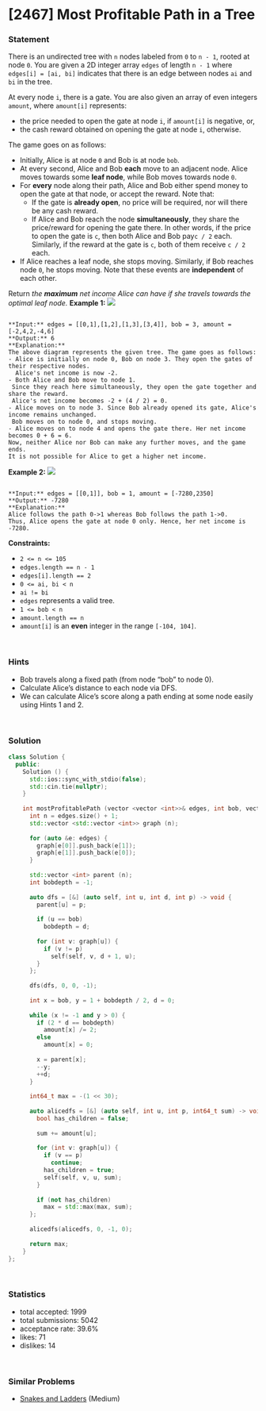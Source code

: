 # [2467] Most Profitable Path in a Tree



### Statement

There is an undirected tree with `n` nodes labeled from `0` to `n - 1`, rooted at node `0`. You are given a 2D integer array `edges` of length `n - 1` where `edges[i] = [ai, bi]` indicates that there is an edge between nodes `ai` and `bi` in the tree.

At every node `i`, there is a gate. You are also given an array of even integers `amount`, where `amount[i]` represents:

* the price needed to open the gate at node `i`, if `amount[i]` is negative, or,
* the cash reward obtained on opening the gate at node `i`, otherwise.



The game goes on as follows:

* Initially, Alice is at node `0` and Bob is at node `bob`.
* At every second, Alice and Bob **each** move to an adjacent node. Alice moves towards some **leaf node**, while Bob moves towards node `0`.
* For **every** node along their path, Alice and Bob either spend money to open the gate at that node, or accept the reward. Note that:
	+ If the gate is **already open**, no price will be required, nor will there be any cash reward.
	+ If Alice and Bob reach the node **simultaneously**, they share the price/reward for opening the gate there. In other words, if the price to open the gate is `c`, then both Alice and Bob pay`c / 2` each. Similarly, if the reward at the gate is `c`, both of them receive `c / 2` each.
* If Alice reaches a leaf node, she stops moving. Similarly, if Bob reaches node `0`, he stops moving. Note that these events are **independent** of each other.



Return *the **maximum** net income Alice can have if she travels towards the optimal leaf node.*
**Example 1:**
![](https://assets.leetcode.com/uploads/2022/10/29/eg1.png)

```

**Input:** edges = [[0,1],[1,2],[1,3],[3,4]], bob = 3, amount = [-2,4,2,-4,6]
**Output:** 6
**Explanation:** 
The above diagram represents the given tree. The game goes as follows:
- Alice is initially on node 0, Bob on node 3. They open the gates of their respective nodes.
  Alice's net income is now -2.
- Both Alice and Bob move to node 1. 
 Since they reach here simultaneously, they open the gate together and share the reward.
 Alice's net income becomes -2 + (4 / 2) = 0.
- Alice moves on to node 3. Since Bob already opened its gate, Alice's income remains unchanged.
 Bob moves on to node 0, and stops moving.
- Alice moves on to node 4 and opens the gate there. Her net income becomes 0 + 6 = 6.
Now, neither Alice nor Bob can make any further moves, and the game ends.
It is not possible for Alice to get a higher net income.

```

**Example 2:**
![](https://assets.leetcode.com/uploads/2022/10/29/eg2.png)

```

**Input:** edges = [[0,1]], bob = 1, amount = [-7280,2350]
**Output:** -7280
**Explanation:** 
Alice follows the path 0->1 whereas Bob follows the path 1->0.
Thus, Alice opens the gate at node 0 only. Hence, her net income is -7280. 

```

**Constraints:**
* `2 <= n <= 105`
* `edges.length == n - 1`
* `edges[i].length == 2`
* `0 <= ai, bi < n`
* `ai != bi`
* `edges` represents a valid tree.
* `1 <= bob < n`
* `amount.length == n`
* `amount[i]` is an **even** integer in the range `[-104, 104]`.


<br>

### Hints

- Bob travels along a fixed path (from node “bob” to node 0).
- Calculate Alice’s distance to each node via DFS.
- We can calculate Alice’s score along a path ending at some node easily using Hints 1 and 2.

<br>

### Solution

```cpp
class Solution {
  public:
    Solution () {
      std::ios::sync_with_stdio(false);
      std::cin.tie(nullptr);
    }
  
    int mostProfitablePath (vector <vector <int>>& edges, int bob, vector <int>& amount) {
      int n = edges.size() + 1;
      std::vector <std::vector <int>> graph (n);
      
      for (auto &e: edges) {
        graph[e[0]].push_back(e[1]);
        graph[e[1]].push_back(e[0]);
      }
      
      std::vector <int> parent (n);
      int bobdepth = -1;
      
      auto dfs = [&] (auto self, int u, int d, int p) -> void {
        parent[u] = p;
        
        if (u == bob)
          bobdepth = d;
        
        for (int v: graph[u]) {
          if (v != p)
            self(self, v, d + 1, u);
        }
      };
      
      dfs(dfs, 0, 0, -1);
      
      int x = bob, y = 1 + bobdepth / 2, d = 0;
      
      while (x != -1 and y > 0) {
        if (2 * d == bobdepth)
          amount[x] /= 2;
        else
          amount[x] = 0;
        
        x = parent[x];
        --y;
        ++d;
      }
      
      int64_t max = -(1 << 30);
      
      auto alicedfs = [&] (auto self, int u, int p, int64_t sum) -> void {
        bool has_children = false;
        
        sum += amount[u];
        
        for (int v: graph[u]) {
          if (v == p)
            continue;
          has_children = true;
          self(self, v, u, sum);
        }
        
        if (not has_children)
          max = std::max(max, sum);
      };
      
      alicedfs(alicedfs, 0, -1, 0);
      
      return max;
    }
};
```

<br>

### Statistics

- total accepted: 1999
- total submissions: 5042
- acceptance rate: 39.6%
- likes: 71
- dislikes: 14

<br>

### Similar Problems

- [Snakes and Ladders](https://leetcode.com/problems/snakes-and-ladders) (Medium)
